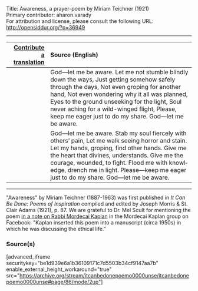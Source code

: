 <html>
<head></head>
<body>
Title: Awareness, a prayer-poem by Miriam Teichner (1921)<br />
Primary contributor: aharon.varady<br />
For attribution and license, please consult the following URL: <a href="http://opensiddur.org/?p=36949">http://opensiddur.org/?p=36949</a>
<p />
<hr />

<table style="margin-left: auto;margin-right: auto;" class="draggable">
<thead><tr><th id="x" style="text-align: right;"><a href="/contribute/upload/">Contribute a translation</a></th><th style="text-align: left;">Source (English)</th></tr></thead>
<tbody>
<tr><td style="vertical-align:top;">
<div class="liturgy" lang="he">

</span></div></td>
 
<td style="vertical-align:top;">
<div class="english" lang="en">
God—let me be aware. 
Let me not stumble blindly down the ways, 
Just getting somehow safely through the days, 
Not even groping for another hand, 
Not even wondering why it all was planned, 
Eyes to the ground unseeking for the light, 
Soul never aching for a wild-winged flight, 
Please, keep me eager just to do my share. 
God—let me be aware. 
</div></td></tr>


<tr><td style="vertical-align:top;">
<div class="liturgy" lang="he">

</span></div></td>
 
<td style="vertical-align:top;">
<div class="english" lang="en">
God—let me be aware. 
Stab my soul fiercely with others’ pain, 
Let me walk seeing horror and stain. 
Let my hands, groping, find other hands. 
Give me the heart that divines, understands. 
Give me the courage, wounded, to fight. 
Flood me with knowledge, drench me in light. 
Please—keep me eager just to do my share. 
God—let me be aware. 
</div></td></tr>
</tbody></table>

<hr />

"Awareness" by Miriam Teichner (1887-1963) was first published in <em>It Can Be Done: Poems of Inspiration</em> compiled and edited by Joseph Morris & St. Clair Adams (1921), p. 87. We are grateful to Dr. Mel Scult for mentioning the poem <a href="https://www.facebook.com/groups/2536296106437194/permalink/3934927176574073/">in a note on Rabbi Mordecai Kaplan</a> in the Mordecai Kaplan group on Facebook: "Kaplan inserted this poem into a manuscript (circa 1950s) in which he was discussing the ethical life."

<h3>Source(s)</h3>

[advanced_iframe securitykey="be1d939e6a1b36109171c7d5503b34cf9147aa7b" enable_external_height_workaround="true" src="https://archive.org/stream/itcanbedonepoemo0000unse/itcanbedonepoemo0000unse#page/86/mode/2up"]

&nbsp;


</body>
</html>
